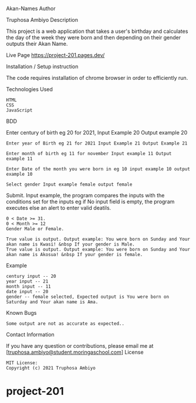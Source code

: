 Akan-Names
Author

Truphosa Ambiyo
Description

This project is a web application that takes a user's birthday and calculates the day of the week they were born and then depending on their gender outputs their Akan Name.

   Live Page
   https://project-201.pages.dev/

Installation / Setup instruction

The code requires installation of chrome browser in order to efficiently run.

Technologies Used

    HTML
    CSS
    JavaScript

BDD

Enter century of birth eg 20 for 2021, Input Example 20 Output example 20

    Enter year of Birth eg 21 for 2021 Input Example 21 Output Example 21

    Enter month of birth eg 11 for november Input example 11 Output example 11

    Enter Date of the month you were born in eg 10 input example 10 output example 10

    Select gender Input example female output female

Submit. Input example, the program compares the inputs with the conditions set for the inputs eg if No input field is empty, the program executes else an alert to enter valid deatils.

    0 < Date >= 31.
    0 < Month >= 12
    Gender Male or Female.

    True value is output. Output example: You were born on Sunday and Your akan name is Kwasi! &nbsp If your gender is Male.
    True value is output. Output example: You were born on Sunday and Your akan name is Akosua! &nbsp If your gender is female.

Example

    century input -- 20
    year input -- 21
    month input -- 11
    date input -- 20
    gender -- female selected, Expected output is You were born on Saturday and Your akan name is Ama.

Known Bugs

    Some output are not as accurate as expected..

Contact Information

If you have any question or contributions, please email me at [truphosa.ambiyo@student.moringaschool.com]
License

    MIT License:
    Copyright (c) 2021 Truphosa Ambiyo

# project-201
